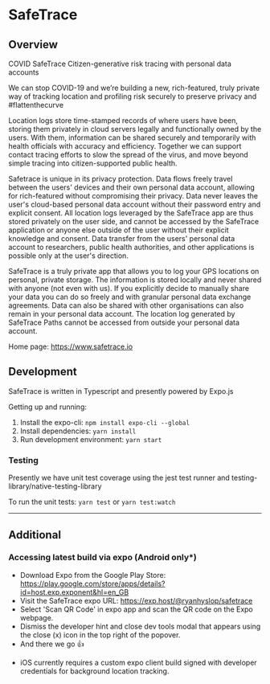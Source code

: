 # SafeTrace

## Overview

COVID SafeTrace Citizen-generative risk tracing with personal data accounts

We can stop COVID-19 and we’re building a new, rich-featured, truly private way of tracking location and profiling risk securely to preserve privacy and #flattenthecurve

Location logs store time-stamped records of where users have been, storing them privately in cloud servers legally and functionally owned by the users. With them, information can be shared securely and temporarily with health officials with accuracy and efficiency. Together we can support contact tracing efforts to slow the spread of the virus, and move beyond simple tracing into citizen-supported public health.

Safetrace is unique in its privacy protection. Data flows freely travel between the users' devices and their own personal data account, allowing for rich-featured without compromising their privacy. Data never leaves the user's cloud-based personal data account without their password entry and explicit consent. All location logs leveraged by the SafeTrace app are thus stored privately on the user side, and cannot be accessed by the SafeTrace application or anyone else outside of the user without their explicit knowledge and consent. Data transfer from the users' personal data account to researchers, public health authorities, and other applications is possible only at the user's direction.

SafeTrace is a truly private app that allows you to log your GPS locations on personal, private storage. The information is stored locally and never shared with anyone (not even with us). If you explicitly decide to manually share your data you can do so freely and with granular personal data exchange agreements. Data can also be shared with other organisations can also remain in your personal data account. The location log generated by SafeTrace Paths cannot be accessed from outside your personal data account.

Home page: https://www.safetrace.io

## Development

SafeTrace is written in Typescript and presently powered by Expo.js

Getting up and running:

1. Install the expo-cli: `npm install expo-cli --global`
2. Install dependencies: `yarn install`
3. Run development environment: `yarn start`

### Testing

Presently we have unit test coverage using the jest test runner and testing-library/native-testing-library

To run the unit tests: `yarn test` or `yarn test:watch`

---

## Additional

### Accessing latest build via expo (Android only\*)

-   Download Expo from the Google Play Store: https://play.google.com/store/apps/details?id=host.exp.exponent&hl=en_GB
-   Visit the SafeTrace expo URL: https://exp.host/@ryanhyslop/safetrace
-   Select 'Scan QR Code' in expo app and scan the QR code on the Expo webpage.
-   Dismiss the developer hint and close dev tools modal that appears using the close (x) icon in the top right of the popover.
-   And there we go 👍

*   iOS currently requires a custom expo client build signed with developer credentials for background location tracking.
